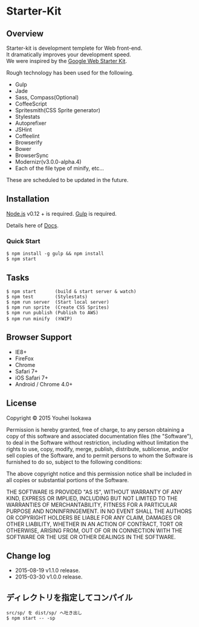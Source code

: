 Starter-Kit
=======

## Overview
Starter-kit is development templete for Web front-end.  
It dramatically improves your development speed.  
We were inspired by the [Google Web Starter Kit](http://developers.google.com/web/starter-kit).

Rough technology has been used for the following.

- Gulp
- Jade
- Sass, Compass(Optional)
- CoffeeScript
- Spritesmith(CSS Sprite generator)
- Stylestats
- Autoprefixer
- JSHint
- Coffeelint
- Browserify
- Bower
- BrowserSync
- Modernizr(v3.0.0-alpha.4)
- Each of the file type of minify, etc...

These are scheduled to be updated in the future.

## Installation
[Node.js](https://nodejs.org/) v0.12 + is required.
[Gulp](http://gulpjs.com/) is required.

Details here of [Docs](https://github.com/yuhiisk/starter-kit/wiki).

### Quick Start
```
$ npm install -g gulp && npm install
$ npm start
```

## Tasks
```
$ npm start       (build & start server & watch)
$ npm test        (Stylestats)
$ npm run server  (Start local server)
$ npm run sprite  (Create CSS Sprites)
$ npm run publish (Publish to AWS)
$ npm run minify  (※WIP)
```

## Browser Support
- IE8+
- FireFox
- Chrome
- Safari 7+
- iOS Safari 7+
- Android / Chrome 4.0+

## License
Copyright © 2015 Youhei Isokawa

Permission is hereby granted, free of charge, to any person obtaining
a copy of this software and associated documentation files (the "Software"),
to deal in the Software without restriction, including without limitation
the rights to use, copy, modify, merge, publish, distribute, sublicense,
and/or sell copies of the Software, and to permit persons to whom the
Software is furnished to do so, subject to the following conditions:

The above copyright notice and this permission notice shall be included
in all copies or substantial portions of the Software.

THE SOFTWARE IS PROVIDED "AS IS", WITHOUT WARRANTY OF ANY KIND,
EXPRESS OR IMPLIED, INCLUDING BUT NOT LIMITED TO THE WARRANTIES
OF MERCHANTABILITY, FITNESS FOR A PARTICULAR PURPOSE AND NONINFRINGEMENT.
IN NO EVENT SHALL THE AUTHORS OR COPYRIGHT HOLDERS BE LIABLE FOR ANY CLAIM,
DAMAGES OR OTHER LIABILITY, WHETHER IN AN ACTION OF CONTRACT,
TORT OR OTHERWISE, ARISING FROM, OUT OF OR IN CONNECTION WITH THE SOFTWARE
OR THE USE OR OTHER DEALINGS IN THE SOFTWARE.

## Change log

- 2015-08-19 v1.1.0 release.
- 2015-03-30 v1.0.0 release.

## ディレクトリを指定してコンパイル
```
src/sp/ を dist/sp/ へ吐き出し
$ npm start -- -sp
```
